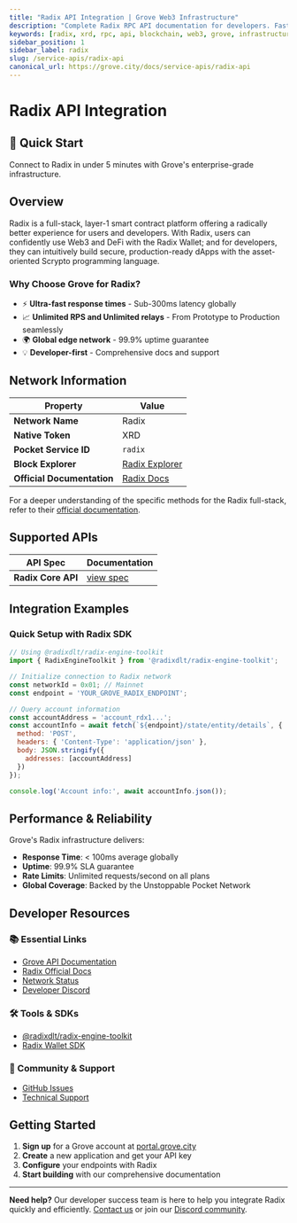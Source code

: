 ```yaml
---
title: "Radix API Integration | Grove Web3 Infrastructure"
description: "Complete Radix RPC API documentation for developers. Fast, reliable Radix blockchain access with Grove's enterprise infrastructure. Get started in minutes."
keywords: [radix, xrd, rpc, api, blockchain, web3, grove, infrastructure, developers, integration]
sidebar_position: 1
sidebar_label: radix
slug: /service-apis/radix-api
canonical_url: https://grove.city/docs/service-apis/radix-api
---
```


# Radix API Integration

<div style={{background: "linear-gradient(135deg, #052cc0 0%, #00c9a7 100%)", color: "white", padding: "1.5rem", borderRadius: "8px", margin: "1rem 0"}}>
  <h2 style={{color: "white", marginTop: 0}}>🚀 Quick Start</h2>
  <p style={{marginBottom: 0, fontSize: "1.1rem"}}>Connect to Radix in under 5 minutes with Grove's enterprise-grade infrastructure.</p>
</div>

## Overview

Radix is a full-stack, layer-1 smart contract platform offering a radically better experience for users and developers. With Radix, users can confidently use Web3 and DeFi with the Radix Wallet; and for developers, they can intuitively build secure, production-ready dApps with the asset-oriented Scrypto programming language.

### Why Choose Grove for Radix?

- ⚡ **Ultra-fast response times** - Sub-300ms latency globally
- 📈 **Unlimited RPS and Unlimited relays** - From Prototype to Production seamlessly
- 🌍 **Global edge network** - 99.9% uptime guarantee
- 💡 **Developer-first** - Comprehensive docs and support

## Network Information

| Property | Value |
|----------|-------|
| **Network Name** | Radix |
| **Native Token** | XRD |
| **Pocket Service ID** | `radix` |
| **Block Explorer** | [Radix Explorer](https://dashboard.radixdlt.com) |
| **Official Documentation** | [Radix Docs](https://docs.radixdlt.com/) |

For a deeper understanding of the specific methods for the Radix full-stack, refer to their [official documentation](https://docs.radixdlt.com/docs).

## Supported APIs

| API Spec | Documentation |
| -------- | ------------- |
| **Radix Core API** | [view spec](https://radix-babylon-core-api.redoc.ly/) |

## Integration Examples

### Quick Setup with Radix SDK

```javascript
// Using @radixdlt/radix-engine-toolkit
import { RadixEngineToolkit } from '@radixdlt/radix-engine-toolkit';

// Initialize connection to Radix network
const networkId = 0x01; // Mainnet
const endpoint = 'YOUR_GROVE_RADIX_ENDPOINT';

// Query account information
const accountAddress = 'account_rdx1...';
const accountInfo = await fetch(`${endpoint}/state/entity/details`, {
  method: 'POST',
  headers: { 'Content-Type': 'application/json' },
  body: JSON.stringify({
    addresses: [accountAddress]
  })
});

console.log('Account info:', await accountInfo.json());
```

## Performance & Reliability

Grove's Radix infrastructure delivers:

- **Response Time**: < 100ms average globally
- **Uptime**: 99.9% SLA guarantee  
- **Rate Limits**: Unlimited requests/second on all plans
- **Global Coverage**: Backed by the Unstoppable Pocket Network

## Developer Resources

### 📚 Essential Links
- [Grove API Documentation](../grove-api/overview/grove-api)
- [Radix Official Docs](https://docs.radixdlt.com/)
- [Network Status](https://status.grove.city)
- [Developer Discord](https://discord.gg/build-with-grove)

### 🛠️ Tools & SDKs
- [@radixdlt/radix-engine-toolkit](https://www.npmjs.com/package/@radixdlt/radix-engine-toolkit)
- [Radix Wallet SDK](https://docs.radixdlt.com/)

### 💬 Community & Support
- [GitHub Issues](https://github.com/buildwithgrove/path)  
- [Technical Support](https://discord.com/channels/824324475256438814/1150805396085293106)

## Getting Started

1. **Sign up** for a Grove account at [portal.grove.city](https://portal.grove.city)
2. **Create** a new application and get your API key
3. **Configure** your endpoints with Radix
4. **Start building** with our comprehensive documentation

---

<div style={{background: "#f8f9fa", padding: "1rem", borderLeft: "4px solid #007bff", margin: "1rem 0"}}>
  <strong>Need help?</strong> Our developer success team is here to help you integrate Radix quickly and efficiently. <a href="mailto:portal@grove.city">Contact us</a> or join our <a href="https://discord.gg/build-with-grove">Discord community</a>.
</div>
